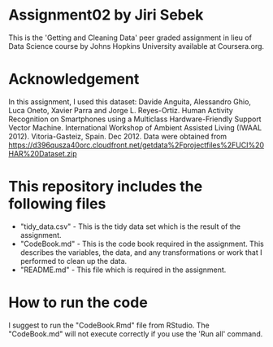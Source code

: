 # Assignment02 by Jiri Sebek
This is the 'Getting and Cleaning Data' peer graded assignment in lieu of Data Science course by Johns Hopkins University available at Coursera.org.

# Acknowledgement
In this assignment, I used this dataset: Davide Anguita, Alessandro Ghio, Luca Oneto, Xavier Parra and Jorge L. Reyes-Ortiz. Human Activity Recognition on Smartphones using a Multiclass Hardware-Friendly Support Vector Machine. International Workshop of Ambient Assisted Living (IWAAL 2012). Vitoria-Gasteiz, Spain. Dec 2012. Data were obtained from https://d396qusza40orc.cloudfront.net/getdata%2Fprojectfiles%2FUCI%20HAR%20Dataset.zip

# This repository includes the following files
- "tidy_data.csv" - This is the tidy data set which is the result of the assignment.
- "CodeBook.md" - This is the code book required in the assignment. This describes the variables, the data, and any transformations or work that I performed to clean up the data.
- "README.md" - This file which is required in the assignment.

# How to run the code
I suggest to run the "CodeBook.Rmd" file from RStudio. The "CodeBook.md" will not execute correctly if you use the 'Run all' command.
